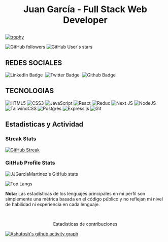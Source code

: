 <div align="center">
<img src="https://res.cloudinary.com/juanjportfolio/image/upload/v1710219634/Profile%20Pic/brandbanner_xqe5nj.png" alt="" style="object-fit:contain;" align="center"/>
<h1 ><p>Juan García - Full Stack Web Developer</p></h1>
</div>

[![trophy](https://github-profile-trophy.vercel.app/?username=JJGarciaMartinez&theme=nord&no-frame=true&no-bg=true)](https://github.com/ryo-ma/github-profile-trophy)

![GitHub followers](https://img.shields.io/github/followers/JJGarciaMartinez)
![GitHub User's stars](https://img.shields.io/github/stars/JJGarciaMartinez)
<img src="https://komarev.com/ghpvc/?username=JJGarciaMartinez&style=flat-square&color=yellow" alt="" />


## REDES SOCIALES
<div id="badges" style="display: flex; justify-content: start; gap: 0.5rem">
    <a href="https://www.linkedin.com/in/juanjgarcia23/" style="text-decoration: none;">
        <img src="https://img.shields.io/badge/LinkedIn-blue?style=for-the-badge&logo=linkedin&logoColor=white"
            alt="LinkedIn Badge" />
    </a>
    <a href="https://twitter.com/JuanGMc23" style="text-decoration: none;">
        <img src="https://img.shields.io/badge/Twitter-blue?style=for-the-badge&logo=twitter&logoColor=white"
            alt="Twitter Badge" />
    </a>
    <a href="https://github.com/JJGarciaMartinez" style="text-decoration: none;">
        <img src="https://img.shields.io/badge/github-%23121011.svg?style=for-the-badge&logo=github&logoColor=white"
            alt="Github Badge" />
    </a>
</div>

## TECNOLOGIAS
![HTML5](https://img.shields.io/badge/html5-%23E34F26.svg?style=for-the-badge&logo=html5&logoColor=white)
![CSS3](https://img.shields.io/badge/css3-%231572B6.svg?style=for-the-badge&logo=css3&logoColor=white)
![JavaScript](https://img.shields.io/badge/javascript-%23323330.svg?style=for-the-badge&logo=javascript&logoColor=%23F7DF1E)
![React](https://img.shields.io/badge/react-%2320232a.svg?style=for-the-badge&logo=react&logoColor=%2361DAFB)
![Redux](https://img.shields.io/badge/redux-%23593d88.svg?style=for-the-badge&logo=redux&logoColor=white)
![Next JS](https://img.shields.io/badge/Next-black?style=for-the-badge&logo=next.js&logoColor=white)
![NodeJS](https://img.shields.io/badge/node.js-6DA55F?style=for-the-badge&logo=node.js&logoColor=white)
![TailwindCSS](https://img.shields.io/badge/tailwindcss-%2338B2AC.svg?style=for-the-badge&logo=tailwind-css&logoColor=white)
![Postgres](https://img.shields.io/badge/postgres-%23316192.svg?style=for-the-badge&logo=postgresql&logoColor=white)
![Express.js](https://img.shields.io/badge/express.js-%23404d59.svg?style=for-the-badge&logo=express&logoColor=%2361DAFB)
![Git](https://img.shields.io/badge/git-%23F05033.svg?style=for-the-badge&logo=git&logoColor=white)


## Estadisticas y Actividad

 <h3>Streak Stats</h3>

[![GitHub Streak](https://streak-stats.demolab.com/?user=JJGarciaMartinez&theme=blueberry-duo&hide_border=true)](https://git.io/streak-stats)


<h3>GitHub Profile Stats</h3>

![JJGarciaMartinez's GitHub stats](https://github-readme-stats.vercel.app/api?username=JJGarciaMartinez&show_icons=true&theme=transparent&hide_border=true)

![Top Langs](https://github-readme-stats.vercel.app/api/top-langs/?username=JJGarciaMartinez&layout=compact&theme=transparent&hide_border=true)

<b>Nota:</b> Las estadísticas de los lenguajes principales en mi perfil son simplemente una métrica basada en el código público y no reflejan mi nivel de habilidad ni experiencia en cada lenguaje.

<br/>
<p align=center>Estadisticas de contribuciones</p>

[![Ashutosh's github activity graph](https://github-readme-activity-graph.vercel.app/graph?username=JJGarciaMartinez&theme=github-compact&hide_border=true&bg_color=ff000000&hide_title=true)](https://github.com/ashutosh00710/github-readme-activity-grap)
